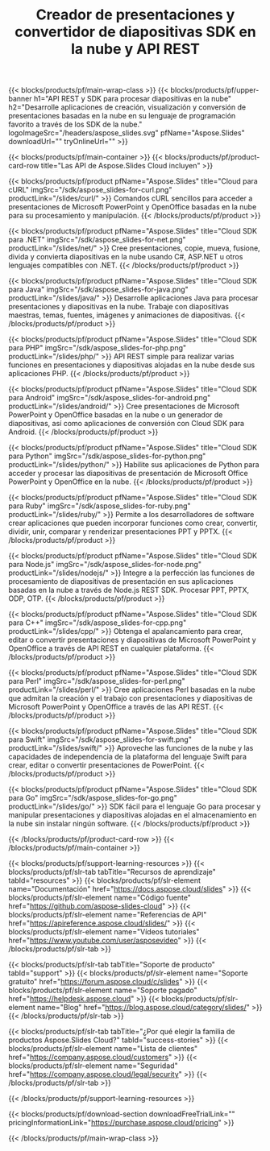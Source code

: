 ﻿---
title: Creador de presentaciones y convertidor de diapositivas SDK en la nube y API REST
description: Desarrolle aplicaciones de creación, visualización y conversión de presentaciones basadas en la nube en su lenguaje de programación favorito a través de los SDK de la nube
weight: 10
---

{{< blocks/products/pf/main-wrap-class >}}
{{< blocks/products/pf/upper-banner h1="API REST y SDK para procesar diapositivas en la nube" h2="Desarrolle aplicaciones de creación, visualización y conversión de presentaciones basadas en la nube en su lenguaje de programación favorito a través de los SDK de la nube." logoImageSrc="/headers/aspose_slides.svg" pfName="Aspose.Slides" downloadUrl="" tryOnlineUrl="" >}}

{{< blocks/products/pf/main-container >}}
{{< blocks/products/pf/product-card-row title="Las API de Aspose.Slides Cloud incluyen" >}}

{{< blocks/products/pf/product pfName="Aspose.Slides" title="Cloud para cURL" imgSrc="/sdk/aspose_slides-for-curl.png" productLink="/slides/curl/" >}}
Comandos cURL sencillos para acceder a presentaciones de Microsoft PowerPoint y OpenOffice basadas en la nube para su procesamiento y manipulación.
{{< /blocks/products/pf/product >}}

{{< blocks/products/pf/product pfName="Aspose.Slides" title="Cloud SDK para .NET" imgSrc="/sdk/aspose_slides-for-net.png" productLink="/slides/net/" >}}
Cree presentaciones, copie, mueva, fusione, divida y convierta diapositivas en la nube usando C#, ASP.NET u otros lenguajes compatibles con .NET.
{{< /blocks/products/pf/product >}}

{{< blocks/products/pf/product pfName="Aspose.Slides" title="Cloud SDK para Java" imgSrc="/sdk/aspose_slides-for-java.png" productLink="/slides/java/" >}}
Desarrolle aplicaciones Java para procesar presentaciones y diapositivas en la nube. Trabaje con diapositivas maestras, temas, fuentes, imágenes y animaciones de diapositivas.
{{< /blocks/products/pf/product >}}

{{< blocks/products/pf/product pfName="Aspose.Slides" title="Cloud SDK para PHP" imgSrc="/sdk/aspose_slides-for-php.png" productLink="/slides/php/" >}}
API REST simple para realizar varias funciones en presentaciones y diapositivas alojadas en la nube desde sus aplicaciones PHP.
{{< /blocks/products/pf/product >}}

{{< blocks/products/pf/product pfName="Aspose.Slides" title="Cloud SDK para Android" imgSrc="/sdk/aspose_slides-for-android.png" productLink="/slides/android/" >}}
Cree presentaciones de Microsoft PowerPoint y OpenOffice basadas en la nube o un generador de diapositivas, así como aplicaciones de conversión con Cloud SDK para Android.
{{< /blocks/products/pf/product >}}

{{< blocks/products/pf/product pfName="Aspose.Slides" title="Cloud SDK para Python" imgSrc="/sdk/aspose_slides-for-python.png" productLink="/slides/python/" >}}
Habilite sus aplicaciones de Python para acceder y procesar las diapositivas de presentación de Microsoft Office PowerPoint y OpenOffice en la nube.
{{< /blocks/products/pf/product >}}

{{< blocks/products/pf/product pfName="Aspose.Slides" title="Cloud SDK para Ruby" imgSrc="/sdk/aspose_slides-for-ruby.png" productLink="/slides/ruby/" >}}
Permite a los desarrolladores de software crear aplicaciones que pueden incorporar funciones como crear, convertir, dividir, unir, comparar y renderizar presentaciones PPT y PPTX.
{{< /blocks/products/pf/product >}}

{{< blocks/products/pf/product pfName="Aspose.Slides" title="Cloud SDK para Node.js" imgSrc="/sdk/aspose_slides-for-node.png" productLink="/slides/nodejs/" >}}
Integre a la perfección las funciones de procesamiento de diapositivas de presentación en sus aplicaciones basadas en la nube a través de Node.js REST SDK. Procesar PPT, PPTX, ODP, OTP.
{{< /blocks/products/pf/product >}}

{{< blocks/products/pf/product pfName="Aspose.Slides" title="Cloud SDK para C++" imgSrc="/sdk/aspose_slides-for-cpp.png" productLink="/slides/cpp/" >}}
Obtenga el apalancamiento para crear, editar o convertir presentaciones y diapositivas de Microsoft PowerPoint y OpenOffice a través de API REST en cualquier plataforma.
{{< /blocks/products/pf/product >}}

{{< blocks/products/pf/product pfName="Aspose.Slides" title="Cloud SDK para Perl" imgSrc="/sdk/aspose_slides-for-perl.png" productLink="/slides/perl/" >}}
Cree aplicaciones Perl basadas en la nube que admitan la creación y el trabajo con presentaciones y diapositivas de Microsoft PowerPoint y OpenOffice a través de las API REST.
{{< /blocks/products/pf/product >}}

{{< blocks/products/pf/product pfName="Aspose.Slides" title="Cloud SDK para Swift" imgSrc="/sdk/aspose_slides-for-swift.png" productLink="/slides/swift/" >}}
Aproveche las funciones de la nube y las capacidades de independencia de la plataforma del lenguaje Swift para crear, editar o convertir presentaciones de PowerPoint.
{{< /blocks/products/pf/product >}}

{{< blocks/products/pf/product pfName="Aspose.Slides" title="Cloud SDK para Go" imgSrc="/sdk/aspose_slides-for-go.png" productLink="/slides/go/" >}}
SDK fácil para el lenguaje Go para procesar y manipular presentaciones y diapositivas alojadas en el almacenamiento en la nube sin instalar ningún software.
{{< /blocks/products/pf/product >}}

{{< /blocks/products/pf/product-card-row >}}
{{< /blocks/products/pf/main-container >}}

{{< blocks/products/pf/support-learning-resources >}}
{{< blocks/products/pf/slr-tab tabTitle="Recursos de aprendizaje" tabId="resources" >}}
{{< blocks/products/pf/slr-element name="Documentación" href="https://docs.aspose.cloud/slides" >}}
{{< blocks/products/pf/slr-element name="Código fuente" href="https://github.com/aspose-slides-cloud" >}}
{{< blocks/products/pf/slr-element name="Referencias de API" href="https://apireference.aspose.cloud/slides/" >}}
{{< blocks/products/pf/slr-element name="Vídeos tutoriales" href="https://www.youtube.com/user/asposevideo" >}}
{{< /blocks/products/pf/slr-tab >}}

{{< blocks/products/pf/slr-tab tabTitle="Soporte de producto" tabId="support" >}}
{{< blocks/products/pf/slr-element name="Soporte gratuito" href="https://forum.aspose.cloud/c/slides" >}}
{{< blocks/products/pf/slr-element name="Soporte pagado" href="https://helpdesk.aspose.cloud" >}}
{{< blocks/products/pf/slr-element name="Blog" href="https://blog.aspose.cloud/category/slides/" >}}
{{< /blocks/products/pf/slr-tab >}}

{{< blocks/products/pf/slr-tab tabTitle="¿Por qué elegir la familia de productos Aspose.Slides Cloud?" tabId="success-stories" >}}
{{< blocks/products/pf/slr-element name="Lista de clientes" href="https://company.aspose.cloud/customers" >}}
{{< blocks/products/pf/slr-element name="Seguridad" href="https://company.aspose.cloud/legal/security" >}}
{{< /blocks/products/pf/slr-tab >}}

{{< /blocks/products/pf/support-learning-resources >}}

{{< blocks/products/pf/download-section downloadFreeTrialLink="" pricingInformationLink="https://purchase.aspose.cloud/pricing" >}}

{{< /blocks/products/pf/main-wrap-class >}}
